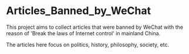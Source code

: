 # Articles_Banned_by_WeChat

This project aims to collect articles that were banned by WeChat with the reason of 'Break the laws of Internet control' in mainland China. 

The articles here focus on politics, history, philosophy, society, etc. 
